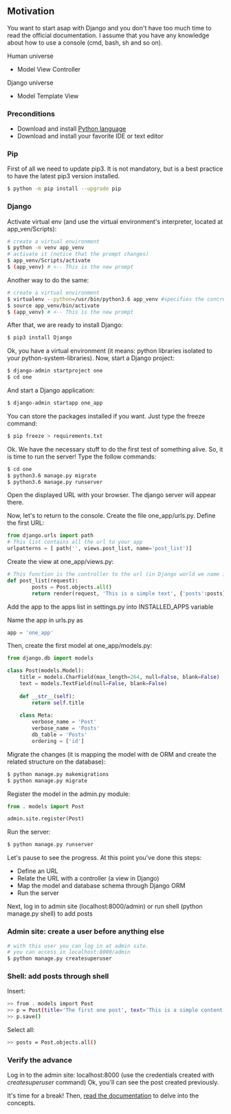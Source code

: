 ## Motivation
You want to start asap with Django and you don't have too much time to read the official documentation.
I assume that you have any knowledge about how to use a console (cmd, bash, sh and so on).

Human universe  
- Model View Controller

Django universe  
- Model Template View

### Preconditions
- Download and install [Python language](https://www.python.org/downloads/)
- Download and install your favorite IDE or text editor

### Pip
First of all we need to update pip3. It is not mandatory, but is a best practice to have the latest pip3 version installed.
```bash
$ python -m pip install --upgrade pip
```

### Django

Activate virtual env (and use the virtual environment's interpreter, located at app_ven/Scripts):
 
```bash
# create a virtual environment
$ python -m venv app_venv
# activate it (notice that the prompt changes)
$ app_venv/Scripts/activate
$ (app_venv) # <-- This is the new prompt
```  
Another way to do the same:
```bash
# create a virtual environment
$ virtualenv --python=/usr/bin/python3.6 app_venv #specifies the concrete python version here
$ source app_venv/bin/activate
$ (app_venv) # <-- This is the new prompt
```
After that, we are ready to install Django:

```bash
$ pip3 install Django
```

Ok, you have a virtual environment (it means: python libraries isolated to your python-system-libraries).
Now, start a Django project:
 
```bash
$ django-admin startproject one
$ cd one
```

And start a Django application:

```bash
$ django-admin startapp one_app
```

You can store the packages installed if you want. Just type the freeze command:

```bash
$ pip freeze > requirements.txt
```
Ok. We have the necessary stuff to do the first test of something alive. So, it is time to run the server!
Type the follow commands:

```bash
$ cd one
$ python3.6 manage.py migrate
$ python3.6 manage.py runserver
```
Open the displayed URL with your browser. The django server will appear there.

Now, let's to return to the console. Create the file one_app/urls.py. Define the first URL:

```python
from django.urls import path
# This list contains all the url to your app
urlpatterns = [ path('', views.post_list, name='post_list')]
```

Create the view at one_app/views.py:

```python
# This function is the controller to the url (in Django world we name it as view)
def post_list(request):
        posts = Post.objects.all()
        return render(request, 'This is a simple text', {'posts':posts})
```

Add the app to the apps list in settings.py into INSTALLED_APPS variable

Name the app in urls.py as

```python
app = 'one_app'
```

Then, create the first model at one_app/models.py:

```python
from django.db import models

class Post(models.Model):
	title = models.CharField(max_length=264, null=False, blank=False)
	text = models.TextField(null=False, blank=False)
	
	def __str__(self):
		return self.title
	
	class Meta:
		verbose_name = 'Post'
		verbose_name = 'Posts'
		db_table = 'Posts'
		ordering = ['id']
```

Migrate the changes (it is mapping the model with de ORM and create the related structure on the database):

```bash
$ python manage.py makemigrations
$ python manage.py migrate
```

Register the model in the admin.py module:

```python
from . models import Post

admin.site.register(Post)
```

Run the server:

```bash
$ python manage.py runserver
```

Let's pause to see the progress. At this point you've done this steps:
- Define an URL
- Relate the URL with a controller (a view in Django)
- Map the model and database schema through Django ORM
- Run the server

Next, log in to admin site (localhost:8000/admin) or run shell (python manage.py shell) to add posts

### Admin site: create a user before anything else

```bash
# with this user you can log in at admin site.
# you can access in localhost:8000/admin
$ python manage.py createsuperuser
```

### Shell: add posts through shell

Insert:

```bash
>> from . models import Post
>> p = Post(title='The first one post', text='This is a simple content.')
>> p.save()
```

Select all:
```bash
>> posts = Post.objects.all()
```

### Verify the advance

Log in to the admin site: localhost:8000 (use the credentials created with _createsuperuser_ command)
Ok, you'll can see the post created previously.

It's time for a break! Then, [read the documentation](https://docs.djangoproject.com/en/3.0/) to delve into the concepts.

